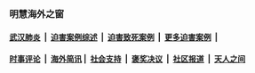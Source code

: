 
### 明慧海外之窗

####  [武汉肺炎](indexes/365.md?t=03251900) &nbsp;|&nbsp;  [迫害案例综述](indexes/328.md?t=03251900) &nbsp;|&nbsp; [迫害致死案例](indexes/277.md?t=03251900)  &nbsp;|&nbsp; [更多迫害案例](indexes/81.md?t=03251900)  &nbsp;|&nbsp; 
####  [时事评论](indexes/19.md?t=03251900) &nbsp;|&nbsp; [海外简讯](indexes/245.md?t=03251900)&nbsp;|&nbsp;  [社会支持](indexes/140.md?t=03251900) &nbsp;|&nbsp; [褒奖决议](indexes/282.md?t=03251900) &nbsp;|&nbsp; [社区报道](indexes/91.md?t=03251900)  &nbsp;|&nbsp; [天人之间](indexes/78.md?t=03251900) 

